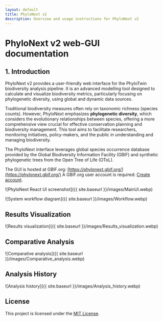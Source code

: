 ```yaml
---
layout: default
title: PhyloNext v2
description: Overview and usage instructions for PhyloNext v2
---
```


# PhyloNext v2 web-GUI documentation

## 1. Introduction

PhyloNext v2 provides a user-friendly web interface for the PhyloTwin biodiversity analysis pipeline. It is an advanced modelling tool designed to calculate and visualize biodiversity metrics, particularly focusing on phylogenetic diversity, using global and dynamic data sources.

Traditional biodiversity measures often rely on taxonomic richness (species counts). However, PhyloNext emphasizes **phylogenetic diversity**, which considers the evolutionary relationships between species, offering a more comprehensive view crucial for effective conservation planning and biodiversity management. This tool aims to facilitate researchers, monitoring initiatives, policy-makers, and the public in understanding and managing biodiversity.

The PhyloNext interface leverages global species occurrence database provided by the Global Biodiversity Information Facility (GBIF) and synthetic phylogenetic trees from the Open Tree of Life (OToL).

The GUI is hosted at GBIF.org: [https://phylonext.gbif.org/](https://phylonext.gbif.org/)
A GBIF.org user account is required: [Create account](https://www.gbif.org/user/profile).

![PhyloNext React UI screenshot]({{ site.baseurl }}/images/MainUI.webp)


![System workflow diagram]({{ site.baseurl }}/images/Workflow.webp)

## Results Visualization

![Results visualization]({{ site.baseurl }}/images/Results_visualization.webp)

## Comparative Analysis

![Comparative analysis]({{ site.baseurl }}/images/Comparative_analysis.webp)

## Analysis History

![Analysis history]({{ site.baseurl }}/images/Analysis_history.webp)

## License

This project is licensed under the [MIT License](https://opensource.org/licenses/MIT).
